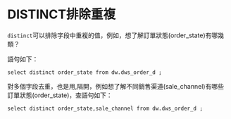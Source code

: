 # DISTINCT排除重複

`distinct`可以排除字段中重複的值，例如，想了解訂單狀態(order\_state)有哪幾類？

語句如下：

```
select distinct order_state from dw.dws_order_d ;
```

對多個字段去重，也是用,隔開，例如想了解不同銷售渠道(sale\_channel)有哪些訂單狀態(order\_state)，查語句如下：

```
select distinct order_state,sale_channel from dw.dws_order_d ;
```

